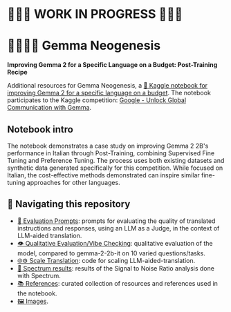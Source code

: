 # 🚧🚧🚧 WORK IN PROGRESS 🚧🚧🚧

# 💎💬🇮🇹 Gemma Neogenesis
**Improving Gemma 2 for a Specific Language on a Budget: Post-Training Recipe**

Additional resources for Gemma Neogenesis, a [📓 Kaggle notebook for improving Gemma 2 for a specific language on a budget](ADD_LINK).
The notebook participates to the Kaggle competition: [Google - Unlock Global Communication with Gemma](https://www.kaggle.com/competitions/gemma-language-tuning).

## Notebook intro
The notebook demonstrates a case study on improving Gemma 2 2B's performance in Italian through Post-Training, combining Supervised Fine Tuning and Preference Tuning. The process uses both existing datasets and synthetic data generated specifically for this competition.
While focused on Italian, the cost-effective methods demonstrated can inspire similar fine-tuning approaches for other languages.

## 👣 Navigating this repository
- [📝 Evaluation Prompts](./evaluation_prompts/README.md): prompts for evaluating the quality of translated instructions and responses, using an LLM as a Judge, in the context of LLM-aided translation.
- [👁️ Qualitative Evaluation/Vibe Checking](./qualitative_evaluation): qualitative evaluation of the model, compared to gemma-2-2b-it on 10 varied questions/tasks.
- [🌐⚙️ Scale Translation](./scale_translation/README.md): code for scaling LLM-aided-translation.
- [🎯 Spectrum results](./spectrum_results): results of the Signal to Noise Ratio analysis done with Spectrum.
- [📚 References](./references.md): curated collection of resources and references used in the notebook.
- [🖼️ Images](./images/).
